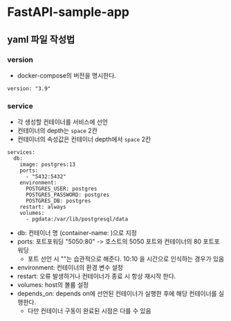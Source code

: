# FastAPI-sample-app

## yaml 파일 작성법

### version 
* docker-compose의 버전을 명시한다.
```
version: "3.9"
```
### service
* 각 생성할 컨테이너를 서비스에 선언
* 컨테이너의 depth는 ```space``` 2칸
* 컨테이너의 속성값은 컨테이너 depth에서 ```space``` 2칸
```
services: 
  db:
    image: postgres:13
    ports:
      - "5432:5432"
    environment:
      POSTGRES_USER: postgres
      POSTGRES_PASSWORD: postgres
      POSTGRES_DB: postgres
    restart: always
    volumes:
      - pgdata:/var/lib/postgresql/data
```
* db: 컨테이너 명 (container-name: )으로 지정
* ports: 포트포워딩 "5050:80" -> 호스트의 5050 포트와 컨테이너의 80 포트포워딩
  * 포트 선언 시 ""는 습관적으로 해준다. 10:10 을 시간으로 인식하는 경우가 있음
* environment: 컨테이너의 환경 변수 설정
* restart: 오류 발생하거나 컨테이너가 종료 시 항상 재시작 한다.
* volumes: host의 볼륨 설정
* depends_on: depends on에 선언된 컨테이너가 실행한 후에 해당 컨테이너를 실행한다.
  * 다만 컨테이너 구동이 완료된 시점은 다를 수 있음
      
 
